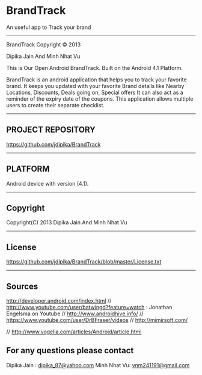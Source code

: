 BrandTrack
==========

An useful app to Track your brand

***************************************************************************************************************************
BrandTrack Copyright © 2013 

Dipika Jain And Minh Nhat Vu

This is Our Open Android BrandTrack. Built on the Android 4.1 Platform.

BrandTrack is an android application that helps you to track your favorite brand. It keeps you updated with your favorite Brand details like Nearby Locations, Discounts, Deals going on, Special offers
It can also act as a reminder of the expiry date of the coupons. This application allows multiple users to create their separate checklist.
 
 
------------------
PROJECT REPOSITORY
------------------

https://github.com/jdipika/BrandTrack

--------
PLATFORM
--------

Android device with version (4.1).

---------------------------------
Copyright 
---------------------------------

Copyright(C) 2013 Dipika Jain And Minh Nhat Vu

----------------------------------
License 
----------------------------------

https://github.com/jdipika/BrandTrack/blob/master/License.txt

---------------------------------
Sources
---------------------------------

http://developer.android.com/index.html
//
http://www.youtube.com/user/batwingd?feature=watch   : Jonathan Engelsma on Youtube
//
http://www.androidhive.info/
//
https://www.youtube.com/user/DrBFraser/videos
//
http://mimirsoft.com/

//
http://www.vogella.com/articles/Android/article.html


For any questions please contact
-------------------------------- 
Dipika Jain : dipika_87@yahoo.com
Minh Nhat Vu: vnm241191@gmail.com
